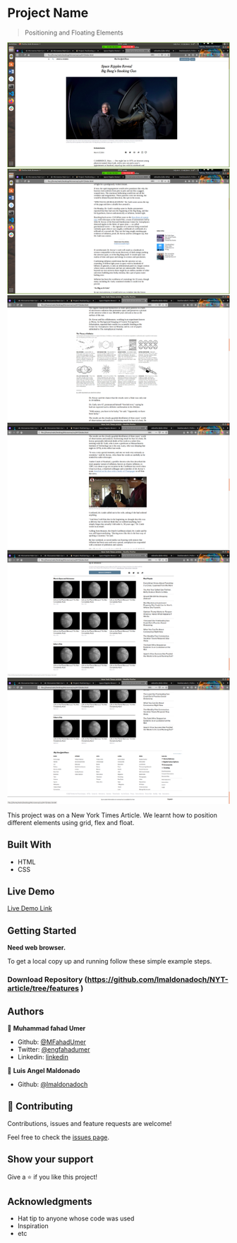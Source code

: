 # Project Name

> Positioning and Floating Elements

![screenshot](./nyt-1.png)
![screenshot](./nyt-2.png)
![screenshot](./nyt-3.png)
![screenshot](./nyt-4.png)
![screenshot](./nyt-5.png)
![screenshot](./nyt-6.png)



This project was on a New York Times Article. We learnt how to position different elements using grid, flex and float.

## Built With

- HTML
- CSS

## Live Demo

[Live Demo Link](https://rawcdn.githack.com/lmaldonadoch/NYT-article/25b0f305a0bc92bc52d88558b55b3fdf6cd457cd/index.html )


## Getting Started

**Need web browser.**

To get a local copy up and running follow these simple example steps.


### Download Repository (https://github.com/lmaldonadoch/NYT-article/tree/features )


## Authors

👤 **Muhammad fahad Umer**

- Github: [@MFahadUmer](https://github.com/MFahadUmer)
- Twitter: [@engfahadumer](https://twitter.com/engfahadumer)
- Linkedin: [linkedin](https://www.linkedin.com/in/engineer-muhammad-fahad-e-umer-08813055/)

👤 **Luis Angel Maldonado**

- Github: [@lmaldonadoch](https://github.com/lmaldonadoch)

## 🤝 Contributing

Contributions, issues and feature requests are welcome!

Feel free to check the [issues page](https://github.com/lmaldonadoch/NYT-article/issues).

## Show your support

Give a ⭐️ if you like this project!

## Acknowledgments

- Hat tip to anyone whose code was used
- Inspiration
- etc

